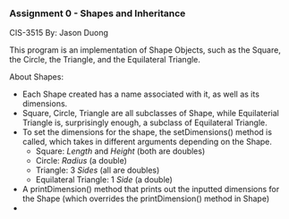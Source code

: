 ### Assignment 0 - Shapes and Inheritance
CIS-3515
By: Jason Duong

This program is an implementation of Shape Objects, such as the Square, the Circle, the Triangle, and the Equilateral Triangle.

About Shapes:
* Each Shape created has a name associated with it, as well as its dimensions.
* Square, Circle, Triangle are all subclasses of Shape, while Equilaterial Triangle is, surprisingly enough, a subclass of Equilateral Triangle.
* To set the dimensions for the shape, the setDimensions() method is called, which takes in different arguments depending on the Shape.
  * Square: _Length_ and _Height_ (both are doubles)
  * Circle: _Radius_ (a double)
  * Triangle: 3 _Sides_ (all are doubles)
  * Equilateral Triangle: 1 _Side_ (a double)
* A printDimension() method that prints out the inputted dimensions for the Shape (which overrides the printDimension() method in Shape)
* 
